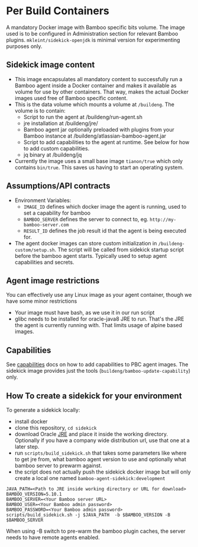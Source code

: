# Per Build Containers

A mandatory Docker image with Bamboo specific bits volume. The image used is to be configured in Administration section for relevant Bamboo plugins.
`mkleint/sidekick-openjdk` is minimal version for experimenting purposes only.


## Sidekick image content

* This image encapsulates all mandatory content to successfully run a Bamboo agent
inside a Docker container and makes it available as volume for use by other containers.
That way, makes the actual Docker images used free of Bamboo specific content.
* This is the data volume which mounts a volume at `/buildeng`. The volume is to contain:
    * Script to run the agent at /buildeng/run-agent.sh
    * jre installation at /buildeng/jre/
    * Bamboo agent jar optionally preloaded with plugins from your Bamboo instance at /buildeng/atlassian-bamboo-agent.jar
    * Script to add capabilities to the agent at runtime. See below for how to add custom capabilities.
    * jq binary at /buildeng/jq
* Currently the image uses a small base image `tianon/true` which only contains `bin/true`. This saves us having to start an operating system.

## Assumptions/API contracts

  * Environment Variables:
    * `IMAGE_ID` defines which docker image the agent is running, used to set a capability for bamboo
    * `BAMBOO_SERVER` defines the server to connect to, eg. `http://my-bamboo-server.com`
    * `RESULT_ID` defines the job result id that the agent is being executed for.
  * The agent docker images can store custom initialization in `/buildeng-custom/setup.sh`. The script will be called from sidekick startup script before the bamboo agent starts.
Typically used to setup agent capabilities and secrets.

## Agent image restrictions

You can effectively use any Linux image as your agent container, though we have some minor restrictions

* Your image must have bash, as we use it in our run script
* glibc needs to be installed for oracle-java8 JRE to run. That's the JRE the agent is currently running with.
That limits usage of alpine based images.

## Capabilities

See [capabilities](capabilities.md) docs on how to add capabilities to PBC agent images. The sidekick image provides
just the tools (`buildeng/bamboo-update-capability`) only.


## How To create a sidekick for your environment

To generate a sidekick locally:

* install docker
* clone this repository, `cd sidekick`
* download Oracle [JRE](http://www.oracle.com/technetwork/java/javase/downloads/jre8-downloads-2133155.html) and place it inside the working directory. Optionally if you have a company wide distribution url, use that one at a later step.
* run `scripts/build_sidekick.sh` that takes some parameters like where to get jre from, what bamboo agent version to use and optionally what bamboo server to prewarm against.
* the script does not actually push the sidekick docker image but will only create a local one named `bamboo-agent-sidekick:development`

```
JAVA_PATH=<Path to JRE inside working directory or URL for download>
BAMBOO_VERSION=5.10.1
BAMBOO_SERVER=<Your Bamboo server URL>
BAMBOO_USER=<Your Bamboo admin password>
BAMBOO_PASSWORD=<Your Bamboo admin password>
scripts/build_sidekick.sh -j $JAVA_PATH  -b $BAMBOO_VERSION -B $BAMBOO_SERVER

```
When using -B switch to pre-warm the bamboo plugin caches, the server needs to have remote agents enabled.
